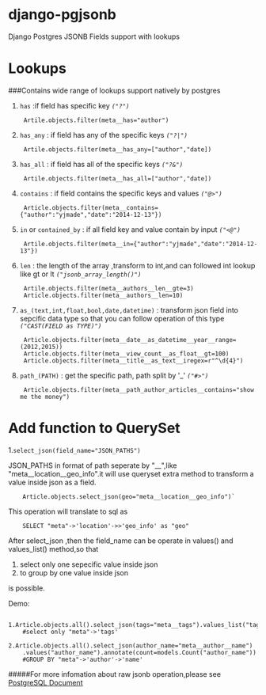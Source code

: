 # django-pgjsonb
Django Postgres JSONB Fields support with lookups

Lookups
=======
###Contains wide range of lookups support natively by postgres

1. `has` :if field has specific key *`("?")`*

        Artile.objects.filter(meta__has="author")
2. `has_any` : if field has any of the specific keys *`("?|")`*

		Artile.objects.filter(meta__has_any=["author","date])
3. `has_all` : if field has all of the specific keys *`("?&")`*
		
		Artile.objects.filter(meta__has_all=["author","date])
4. `contains` : if field contains the specific keys and values *`("@>")`*

		Article.objects.filter(meta__contains={"author":"yjmade","date":"2014-12-13"})
5. `in` or `contained_by` : if all field key and value  contain by input *`("<@")`*

		Artile.objects.filter(meta__in={"author":"yjmade","date":"2014-12-13"})
6. `len` : the length of the array ,transform to int,and can followed int lookup like gt or lt *`("jsonb_array_length()")`*

		Artile.objects.filter(meta__authors__len__gte=3)
		Article.objects.filter(meta__authors__len=10)
7. `as_(text,int,float,bool,date,datetime)` : transform json field into sepcific data type so that you can follow operation of this type *`("CAST(FIELD as TYPE)")`*

		Article.objects.filter(meta__date__as_datetime__year__range=(2012,2015))
		Article.objects.filter(meta__view_count__as_float__gt=100)
		Article.objects.filter(meta__title__as_text__iregex=r"^\d{4}")
8. `path_(PATH)` : get the specific path, path split by '_' *`("#>")`*

		Article.objects.filter(meta__path_author_articles__contains="show me the money")

Add function to QuerySet
========================
1.`select_json(field_name="JSON_PATHS")`

JSON_PATHS in format of path seperate by "__",like "meta__location__geo_info".it will use queryset extra method to transform a value inside json as a field.
		
		Article.objects.select_json(geo="meta__location__geo_info")`
 This operation will translate to sql as 
 	
 		SELECT "meta"->'location'->>'geo_info' as "geo"
  After select_json ,then the field_name can be operate in values() and values_list() method,so that
  
  1. select only one sepecific value inside json
  2. to group by one value inside json
  
is possible.

Demo:

		1.Article.objects.all().select_json(tags="meta__tags").values_list("tags")
		#select only "meta"->'tags'
		2.Article.objects.all().select_json(author_name="meta__author__name")
		.values("author_name").annotate(count=models.Count("author_name"))
		#GROUP BY "meta"->'author'->'name'




#####For more infomation about raw jsonb operation,please see [PostgreSQL Document](http://www.postgresql.org/docs/9.4/static/functions-json.html)